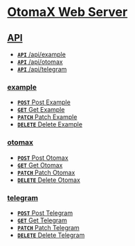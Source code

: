 # [OtomaX Web Server]()

## [API]()
- [**<code>API</code>** /api/example]()
- [**<code>API</code>** /api/otomax]()
- [**<code>API</code>** /api/telegram]()

### [example]()
- [**<code>POST</code>** Post Example](./docs/example/post-example.md)
- [**<code>GET</code>** Get Example](./docs/example/get-example.md)
- [**<code>PATCH</code>** Patch Example](./docs/example/patch-example.md)
- [**<code>DELETE</code>** Delete Example](./docs/example/delete-example.md)

### [otomax]()
- [**<code>POST</code>** Post Otomax](./docs/otomax/post-otomax.md)
- [**<code>GET</code>** Get Otomax](./docs/otomax/get-otomax.md)
- [**<code>PATCH</code>** Patch Otomax](./docs/otomax/patch-otomax.md)
- [**<code>DELETE</code>** Delete Otomax](./docs/otomax/delete-otomax.md)

### [telegram]()
- [**<code>POST</code>** Post Telegram](./docs/telegram/post-telegram.md)
- [**<code>GET</code>** Get Telegram](./docs/telegram/get-telegram.md)
- [**<code>PATCH</code>** Patch Telegram](./docs/telegram/patch-telegram.md)
- [**<code>DELETE</code>** Delete Telegram](./docs/telegram/delete-telegram.md)

